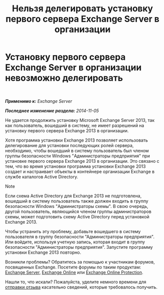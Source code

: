 ﻿---
title: 'Нельзя делегировать установку первого сервера Exchange Server в организации'
TOCTitle: Установку первого сервера Exchange Server в организации невозможно делегировать
ms:assetid: 286b82ee-bddf-493c-b6ea-21aced6dbbad
ms:mtpsurl: https://technet.microsoft.com/ru-ru/library/ms.exch.setupreadiness.delegatedunifiedmessagingfirstinstall(v=EXCHG.150)
ms:contentKeyID: 50487679
ms.date: 05/22/2018
mtps_version: v=EXCHG.150
ms.translationtype: MT
---

# Установку первого сервера Exchange Server в организации невозможно делегировать

 

_**Применимо к:** Exchange Server_

_**Последнее изменение раздела:** 2014-11-05_

Не удается продолжить установку Microsoft Exchange Server 2013, так как пользователь, вошедший в систему, не имеет разрешений на установку первого сервера Exchange 2013 в организации.

Хотя программа установки Exchange 2013 позволяет использовать делегирование для установки последующих ролей сервера, необходимо, чтобы вошедший в систему пользователь был членом группы безопасности Windows "Администраторы предприятия" при установке первого сервера Exchange 2013 в организации. Это связано с тем, что во время установки программа установки Exchange 2013 создает и настраивает объекты в контейнере организации Exchange в службе каталогов Active Directory.

> [!NOTE]  
> Если схема Active Directory для Exchange 2013 не подготовлена, вошедший в систему пользователь также должен входить в группу безопасности Windows &quot;Администраторы схемы&quot;. В свою очередь, другой пользователь, являющийся членом группы администраторов схемы, может подготовить схему Active Directory перед установкой Exchange 2013.


Чтобы устранить эту проблему, добавьте вошедшего в систему пользователя в группу безопасности "Администраторы предприятия". Или войдите, используя учетную запись, которая входит в группу безопасности "Администраторы предприятия". Запустите программу установки Exchange 2013 повторно.

Возникли проблемы? Обратитесь за помощью к участникам форумов, посвященных Exchange. Посетите форумы по таким продуктам: [Exchange Server](https://go.microsoft.com/fwlink/p/?linkid=60612), [Exchange Online](https://go.microsoft.com/fwlink/p/?linkid=267542) или [Exchange Online Protection](https://go.microsoft.com/fwlink/p/?linkid=285351).

Нашли то, что искали? Пожалуйста, уделите немного времени для [отправки отзыва](mailto:exsetuphelpfeedback@microsoft.com?subject=exchange%202013%20setup%20help%20feedbac) касательно сведений, которые требовалось получить.

